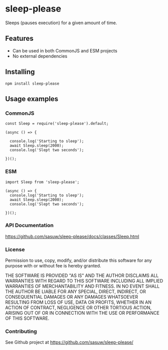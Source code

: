 # sleep-please

Sleeps (pauses execution) for a given amount of time.

## Features

* Can be used in both CommonJS and ESM projects
* No external dependencies

## Installing

```
npm install sleep-please
```

## Usage examples

### CommonJS

```
const Sleep = require('sleep-please').default;

(async () => {

  console.log('Starting to sleep');
  await Sleep.sleep(2000);
  console.log('Slept two seconds');

})();
```

### ESM

```
import Sleep from 'sleep-please';

(async () => {
  console.log('Starting to sleep');
  await Sleep.sleep(2000);
  console.log('Slept two seconds');

})();
```

### API Documentation

https://github.com/sasuw/sleep-please/docs/classes/Sleep.html

### License

Permission to use, copy, modify, and/or distribute this software for any purpose with or without fee is hereby granted.

THE SOFTWARE IS PROVIDED "AS IS" AND THE AUTHOR DISCLAIMS ALL WARRANTIES WITH REGARD TO THIS SOFTWARE INCLUDING ALL IMPLIED WARRANTIES OF MERCHANTABILITY AND FITNESS. IN NO EVENT SHALL THE AUTHOR BE LIABLE FOR ANY SPECIAL, DIRECT, INDIRECT, OR CONSEQUENTIAL DAMAGES OR ANY DAMAGES WHATSOEVER RESULTING FROM LOSS OF USE, DATA OR PROFITS, WHETHER IN AN ACTION OF CONTRACT, NEGLIGENCE OR OTHER TORTIOUS ACTION, ARISING OUT OF OR IN CONNECTION WITH THE USE OR PERFORMANCE OF THIS SOFTWARE.

### Contributing

See Github project at https://github.com/sasuw/sleep-please/